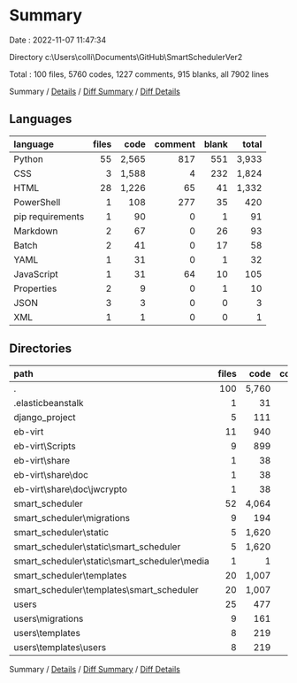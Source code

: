 # Summary

Date : 2022-11-07 11:47:34

Directory c:\\Users\\colli\\Documents\\GitHub\\SmartSchedulerVer2

Total : 100 files,  5760 codes, 1227 comments, 915 blanks, all 7902 lines

Summary / [Details](details.md) / [Diff Summary](diff.md) / [Diff Details](diff-details.md)

## Languages
| language | files | code | comment | blank | total |
| :--- | ---: | ---: | ---: | ---: | ---: |
| Python | 55 | 2,565 | 817 | 551 | 3,933 |
| CSS | 3 | 1,588 | 4 | 232 | 1,824 |
| HTML | 28 | 1,226 | 65 | 41 | 1,332 |
| PowerShell | 1 | 108 | 277 | 35 | 420 |
| pip requirements | 1 | 90 | 0 | 1 | 91 |
| Markdown | 2 | 67 | 0 | 26 | 93 |
| Batch | 2 | 41 | 0 | 17 | 58 |
| YAML | 1 | 31 | 0 | 1 | 32 |
| JavaScript | 1 | 31 | 64 | 10 | 105 |
| Properties | 2 | 9 | 0 | 1 | 10 |
| JSON | 3 | 3 | 0 | 0 | 3 |
| XML | 1 | 1 | 0 | 0 | 1 |

## Directories
| path | files | code | comment | blank | total |
| :--- | ---: | ---: | ---: | ---: | ---: |
| . | 100 | 5,760 | 1,227 | 915 | 7,902 |
| .elasticbeanstalk | 1 | 31 | 0 | 1 | 32 |
| django_project | 5 | 111 | 50 | 49 | 210 |
| eb-virt | 11 | 940 | 420 | 208 | 1,568 |
| eb-virt\\Scripts | 9 | 899 | 420 | 196 | 1,515 |
| eb-virt\\share | 1 | 38 | 0 | 11 | 49 |
| eb-virt\\share\\doc | 1 | 38 | 0 | 11 | 49 |
| eb-virt\\share\\doc\\jwcrypto | 1 | 38 | 0 | 11 | 49 |
| smart_scheduler | 52 | 4,064 | 739 | 552 | 5,355 |
| smart_scheduler\\migrations | 9 | 194 | 8 | 50 | 252 |
| smart_scheduler\\static | 5 | 1,620 | 68 | 242 | 1,930 |
| smart_scheduler\\static\\smart_scheduler | 5 | 1,620 | 68 | 242 | 1,930 |
| smart_scheduler\\static\\smart_scheduler\\media | 1 | 1 | 0 | 0 | 1 |
| smart_scheduler\\templates | 20 | 1,007 | 59 | 36 | 1,102 |
| smart_scheduler\\templates\\smart_scheduler | 20 | 1,007 | 59 | 36 | 1,102 |
| users | 25 | 477 | 15 | 84 | 576 |
| users\\migrations | 9 | 161 | 8 | 50 | 219 |
| users\\templates | 8 | 219 | 6 | 5 | 230 |
| users\\templates\\users | 8 | 219 | 6 | 5 | 230 |

Summary / [Details](details.md) / [Diff Summary](diff.md) / [Diff Details](diff-details.md)
